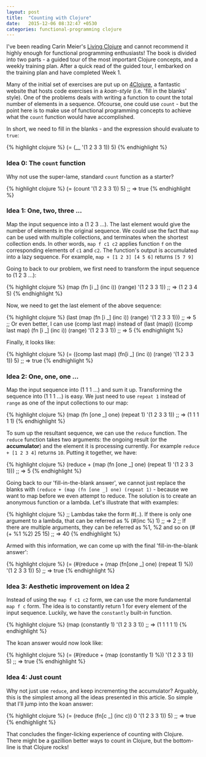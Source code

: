 ```yaml
---
layout: post
title:  "Counting with Clojure"
date:   2015-12-06 08:32:47 +0530
categories: functional-programming clojure
---
```


I've been reading Carin Meier's [Living Clojure][living-clojure] and cannot recommend it highly enough for functional programming enthusiasts!
The book is divided into two parts - a guided tour of the most important Clojure concepts, and a weekly training plan.
After a quick read of the guided tour, I embarked on the training plan and have completed Week 1.

Many of the initial set of exercises are put up on [4Clojure][4-clojure], a fantastic website that hosts code exercises in a _koan-style_ (i.e. 'fill in the blanks' style). One of the problems deals with writing a function to count the total number of elements in a sequence. Ofcourse, one could use `count` - but the point here is to make use of functional programming concepts to achieve what the `count` function would have accomplished.

In short, we need to fill in the blanks - and the expression should evaluate to `true`:

{% highlight clojure %}
(= (__ '(1 2 3 3 1)) 5) 
{% endhighlight %}

### Idea 0: The `count` function

Why not use the super-lame, standard `count` function as a starter?

{% highlight clojure %}
(= (count '(1 2 3 3 1)) 5) 
;; => true
{% endhighlight %}



### Idea 1: One, two, three ...

Map the input sequence into a (1 2 3 ...). The last element would give the number of elements in the original sequence.
We could use the fact that `map` can be used with multiple collections, and terminates when the shortest collection ends.
In other words, `map f c1 c2` applies function `f` on the corresponding elements of `c1` and `c2`. The function's output is accumulated into a lazy sequence. For example, `map + [1 2 3] [4 5 6]` returns `[5 7 9]`

Going to back to our problem, we first need to transform the input sequence to (1 2 3 ...):

{% highlight clojure %}
(map (fn [i _] (inc i)) (range) '(1 2 3 3 1)) 
;; => (1 2 3 4 5)
{% endhighlight %}

Now, we need to get the last element of the above sequence:

{% highlight clojure %}
(last (map (fn [i _] (inc i)) (range) '(1 2 3 3 1)))
;; => 5
;; Or even better, I can use (comp last map) instead of (last (map))
((comp last map) (fn [i _] (inc i)) (range) '(1 2 3 3 1))
;; => 5
{% endhighlight %}

Finally, it looks like:

{% highlight clojure %}
(= ((comp last map) (fn[i _] (inc i)) (range) '(1 2 3 3 1)) 5) 
;; => true
{% endhighlight %}

### Idea 2: One, one, one ...

Map the input sequence into (1 1 1 ...) and sum it up.
Transforming the sequence into (1 1 1 ...) is easy. We just need to use `repeat 1` instead of `range` as one of the input collections to our map:

{% highlight clojure %}
(map (fn [one _] one) (repeat 1) '(1 2 3 3 1)) 
;; => (1 1 1 1 1)
{% endhighlight %}

To sum up the resultant sequence, we can use the `reduce` function. The `reduce` function takes two arguments: the ongoing result (or the __accumulator__) and the element it is processing currently. For example `reduce + [1 2 3 4]` returns `10`. Putting it together, we have:

{% highlight clojure %}
(reduce + (map (fn [one _] one) (repeat 1) '(1 2 3 3 1)))
;; => 5
{% endhighlight %}

Going back to our 'fill-in-the-blank answer', we cannot just replace the blanks with `(reduce + (map (fn [one _] one) (repeat 1)` - because we want to map before we even attempt to reduce. The solution is to create an anonymous function or a lambda. Let's illustrate that with examples:

{% highlight clojure %}
;; Lambdas take the form #(..). If there is only one argument to a lambda, that can be referred as %
(#(inc %) 1)
;; => 2
;; If there are multiple arguments, they can be referred as %1, %2 and so on
(#(+ %1 %2) 25 15)
;; => 40
{% endhighlight %}

Armed with this information, we can come up with the final 'fill-in-the-blank answer':

{% highlight clojure %}
(= (#(reduce + (map (fn[one _] one) (repeat 1) %)) '(1 2 3 3 1)) 5)
;; => true
{% endhighlight %}


### Idea 3: Aesthetic improvement on Idea 2

Instead of using the `map f c1 c2` form, we can use the more fundamental `map f c` form.
The idea is to constantly return 1 for every element of the input sequence. Luckily, we have the `constantly` built-in function.

{% highlight clojure %}
(map (constantly 1) '(1 2 3 3 1)) 
;; => (1 1 1 1 1)
{% endhighlight %}

The koan answer would now look like:

{% highlight clojure %}
(= (#(reduce + (map (constantly 1) %)) '(1 2 3 3 1)) 5)
;; => true
{% endhighlight %}

### Idea 4: Just count

Why not just use `reduce`, and keep incrementing the accumulator? Arguably, this is the simplest among all the ideas presented in this article.
So simple that I'll jump into the koan answer:

{% highlight clojure %}
(= (reduce (fn[c _] (inc c)) 0 '(1 2 3 3 1)) 5)
;; => true
{% endhighlight %}

That concludes the finger-licking experience of counting with Clojure. There might be a gazillion better ways to count in Clojure, but the bottom-line is that Clojure rocks!

[paneer-butter-masala]: http://www.vegrecipesofindia.com/paneer-butter-masala/
[living-clojure]: http://www.amazon.in/Living-Clojure-Carin-Meier/dp/1491909048
[4-clojure]: https://www.4clojure.com